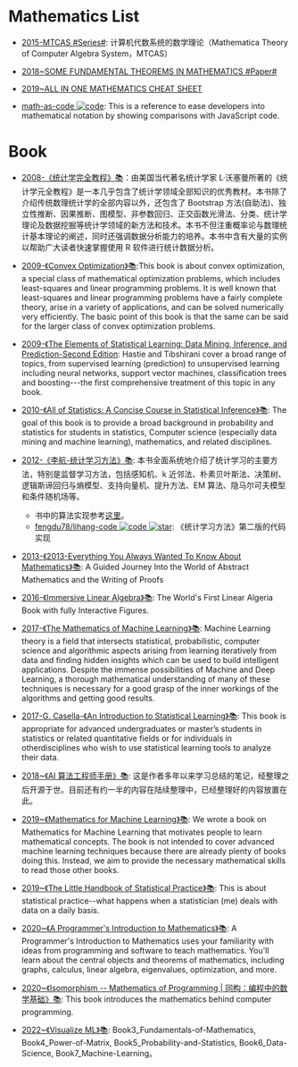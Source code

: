 # Mathematics List

- [2015-MTCAS #Series#](https://github.com/Cactus-proj/MTCAS): 计算机代数系统的数学理论（Mathematica Theory of Computer Algebra System，MTCAS）

- [2018~SOME FUNDAMENTAL THEOREMS IN MATHEMATICS #Paper#](https://arxiv.org/pdf/1807.08416.pdf)

- [2019~ALL IN ONE MATHEMATICS CHEAT SHEET](https://ourway.keybase.pub/mathematics_cheat_sheet.pdf)

- [math-as-code ![code](https://ng-tech.icu/assets/code.svg)](https://github.com/Jam3/math-as-code): This is a reference to ease developers into mathematical notation by showing comparisons with JavaScript code.

# Book

- [2008-《统计学完全教程》📚](https://book.douban.com/subject/3180810/)：由美国当代著名统计学家 L·沃塞曼所著的《统计学元全教程》是一本几乎包含了统计学领域全部知识的优秀教材。本书除了介绍传统数理统计学的全部内容以外，还包含了 Bootstrap 方法(自助法)、独立性推断、因果推断、图模型、非参数回归、正交函数光滑法、分类、统计学理论及数据挖掘等统计学领域的新方法和技术。本书不但注重概率论与数理统计基本理论的阐述，同时还强调数据分析能力的培养。本书中含有大量的实例以帮助广大读者快速掌握使用 R 软件进行统计数据分析。

- [2009-《Convex Optimization》📚](http://stanford.edu/~boyd/cvxbook/bv_cvxbook.pdf):This book is about convex optimization, a special class of mathematical optimization problems, which includes least-squares and linear programming problems. It is well known that least-squares and linear programming problems have a fairly complete theory, arise in a variety of applications, and can be solved numerically very efficiently. The basic point of this book is that the same can be said for the larger class of convex optimization problems.

- [2009-《The Elements of Statistical Learning: Data Mining, Inference, and Prediction-Second Edition](https://web.stanford.edu/~hastie/ElemStatLearn/): Hastie and Tibshirani cover a broad range of topics, from supervised learning (prediction) to unsupervised learning including neural networks, support vector machines, classification trees and boosting---the first comprehensive treatment of this topic in any book.

- [2010-《All of Statistics: A Concise Course in Statistical Inference》📚](http://read.pudn.com/downloads158/ebook/702714/Larry%20Wasserman_ALL%20OF%20Statistics.pdf): The goal of this book is to provide a broad background in probability and statistics for students in statistics, Computer science (especially data mining and machine learning), mathematics, and related disciplines.

- [2012-《李航-统计学习方法》📚](https://www.amazon.cn/dp/B007TSFMTA): 本书全面系统地介绍了统计学习的主要方法，特别是监督学习方法，包括感知机、k 近邻法、朴素贝叶斯法、决策树、逻辑斯谛回归与熵模型、支持向量机、提升方法、EM 算法、隐马尔可夫模型和条件随机场等。

  - 书中的算法实现参考[这里](https://github.com/Dod-o/Statistical-Learning-Method_Code)。
  - [fengdu78/lihang-code ![code](https://ng-tech.icu/assets/code.svg) ![star](https://img.shields.io/github/stars/fengdu78/lihang-code)](https://github.com/fengdu78/lihang-code): 《统计学习方法》第二版的代码实现

- [2013-《2013-Everything You Always Wanted To Know About Mathematics》📚](https://www.math.cmu.edu/~jmackey/151_128/bws_book.pdf): A Guided Journey Into the World of Abstract Mathematics and the Writing of Proofs

- [2016-《Immersive Linear Algebra》📚](http://immersivemath.com/ila/index.html): The World's First Linear Algeria Book with fully Interactive Figures.

- [2017-《The Mathematics of Machine Learning》📚](http://www.datasciencecentral.com/profiles/blogs/the-mathematics-of-machine-learning): Machine Learning theory is a field that intersects statistical, probabilistic, computer science and algorithmic aspects arising from learning iteratively from data and finding hidden insights which can be used to build intelligent applications. Despite the immense possibilities of Machine and Deep Learning, a thorough mathematical understanding of many of these techniques is necessary for a good grasp of the inner workings of the algorithms and getting good results.

- [2017-G. Casella-《An Introduction to Statistical Learning》📚](https://www-bcf.usc.edu/~gareth/ISL/ISLR%20Seventh%20Printing.pdf): This book is appropriate for advanced undergraduates or master’s students in statistics or related quantitative fields or for individuals in otherdisciplines who wish to use statistical learning tools to analyze their data.

- [2018~《AI 算法工程师手册》📚](http://www.huaxiaozhuan.com/): 这是作者多年以来学习总结的笔记，经整理之后开源于世。目前还有约一半的内容在陆续整理中，已经整理好的内容放置在此。

- [2019~《Mathematics for Machine Learning》📚](https://mml-book.github.io): We wrote a book on Mathematics for Machine Learning that motivates people to learn mathematical concepts. The book is not intended to cover advanced machine learning techniques because there are already plenty of books doing this. Instead, we aim to provide the necessary mathematical skills to read those other books.

- [2019~《The Little Handbook of Statistical Practice》📚](http://www.jerrydallal.com/LHSP/LHSP.htm): This is about statistical practice--what happens when a statistician (me) deals with data on a daily basis.

- [2020~《A Programmer's Introduction to Mathematics》📚](https://pimbook.org/): A Programmer's Introduction to Mathematics uses your familiarity with ideas from programming and software to teach mathematics. You'll learn about the central objects and theorems of mathematics, including graphs, calculus, linear algebra, eigenvalues, optimization, and more.

- [2020~《Isomorphism -- Mathematics of Programming | 同构：编程中的数学基础》📚](https://github.com/liuxinyu95/unplugged): This book introduces the mathematics behind computer programming.

- [2022~《Visualize ML》📚](https://github.com/Visualize-ML): Book3_Fundamentals-of-Mathematics, Book4_Power-of-Matrix, Book5_Probability-and-Statistics, Book6_Data-Science, Book7_Machine-Learning。
